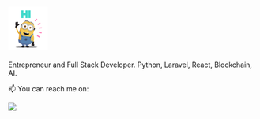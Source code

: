 ### <img src="https://github.com/karlverger/karlverger/blob/main/minio-hi.gif" width="80px">  

Entrepreneur and Full Stack Developer. Python, Laravel, React, Blockchain, AI.

📫 You can reach me on:

<a href="https://fr.linkedin.com/in/karlverger"><img height="30" src="https://res.cloudinary.com/matricksdecoder/image/upload/v1605068515/LinkedIn_apa4np.png"></a>&nbsp;&nbsp;
